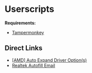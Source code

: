 # Userscripts

**Requirements:**

- [Tampermonkey](https://www.tampermonkey.net)

## Direct Links

- [[AMD] Auto Expand Driver Option(s)](https://raw.githubusercontent.com/magicoflolis/userscriptrepo/master/AMDAutoOpen.user.js)
- [Realtek Autofill Email](https://raw.githubusercontent.com/magicoflolis/userscriptrepo/master/RealtekAutofill.user.js)
